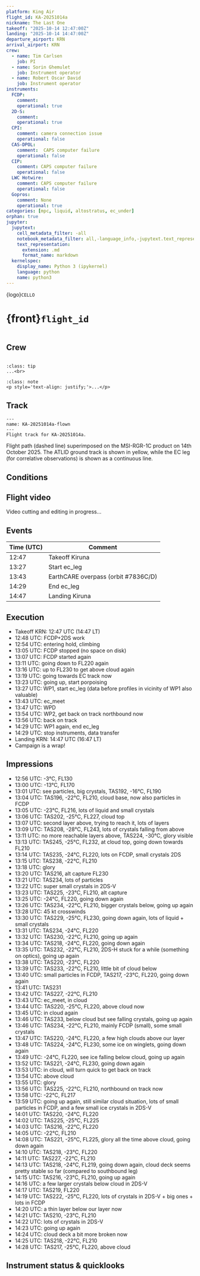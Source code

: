 ```yaml
---
platform: King Air
flight_id: KA-20251014a
nickname: The Last One
takeoff: "2025-10-14 12:47:00Z"
landing: "2025-10-14 14:47:00Z"
departure_airport: KRN
arrival_airport: KRN
crew:
  - name: Tim Carlsen
    job: PI
  - name: Sorin Ghemulet
    job: Instrument operator
  - name: Robert Oscar David
    job: Instrument operator
instruments:
  FCDP:
    comment:
    operational: true
  2D-S:
    comment:
    operational: true
  CPI:
    comment: camera connection issue
    operational: false
  CAS-DPOL:
    comment:  CAPS computer failure
    operational: false
  CIP:
    comment: CAPS computer failure
    operational: false
  LWC Hotwire:
    comment: CAPS computer failure
    operational: false
  Gopros:
    comment: None
    operational: true
categories: [mpc, liquid, altostratus, ec_under]
orphan: true
jupyter:
  jupytext:
    cell_metadata_filter: -all
    notebook_metadata_filter: all,-language_info,-jupytext.text_representation.format_version,-jupytext.text_representation.jupytext_version
    text_representation:
      extension: .md
      format_name: markdown
  kernelspec:
    display_name: Python 3 (ipykernel)
    language: python
    name: python3
---
```


{logo}`CELLO`

# {front}`flight_id`

```{badges}
```

## Crew

```{crew}
```

```{admonition} EarthCARE target scenarios
:class: tip
...<br>
```


```{admonition} Flight summary
:class: note
<p style='text-align: justify;'>...</p>
```


## Track

```{figure} ../figures/KA-20251014a/KA-20251014a_7836C.png
---
name: KA-20251014a-flown
---
Flight track for KA-20251014a.
```
Flight path (dashed line) superimposed on the MSI-RGR-1C product on 14th October 2025. The ATLID ground track is shown in yellow, while the EC leg (for correlative observations) is shown as a continuous line.

## Conditions


## Flight video

Video cutting and editing in progress...


## Events

Time (UTC) | Comment
-------------| -----
12:47 | Takeoff Kiruna
13:27 | Start ec_leg
13:43 | EarthCARE overpass (orbit #7836C/D)
14:29 | End ec_leg
14:47 | Landing Kiruna


## Execution

- Takeoff KRN: 12:47 UTC (14:47 LT)
- 12:48 UTC: FCDP+2DS work
- 12:54 UTC: entering hold, climbing
- 13:05 UTC: FCDP stopped (no space on disk)
- 13:07 UTC: FCDP started again
- 13:11 UTC: going down to FL220 again
- 13:16 UTC: up to FL230 to get above cloud again
- 13:19 UTC: going towards EC track now
- 13:23 UTC: going up, start porpoising
- 13:27 UTC: WP1, start ec_leg (data before profiles in vicinity of WP1 also valuable)
- 13:43 UTC: ec_meet
- 13:47 UTC: WPD
- 13:54 UTC: WP2, get back on track northbound now
- 13:56 UTC: back on track
- 14:29 UTC: WP1 again, end ec_leg
- 14:29 UTC: stop instruments, data transfer
- Landing KRN: 14:47 UTC (16:47 LT)
- Campaign is a wrap!


## Impressions

- 12:56 UTC: -3°C, FL130
- 13:00 UTC: -13°C, FL170
- 13:01 UTC: see particles, big crystals, TAS192, -16°C, FL190
- 13:04 UTC: TAS196, -22°C, FL210, cloud base, now also particles in FCDP
- 13:05 UTC: -23°C, FL216, lots of liquid and small crystals
- 13:06 UTC: TAS202, -25°C, FL227, cloud top
- 13:07 UTC: second layer above, trying to reach it, lots of layers
- 13:09 UTC: TAS208, -28°C, FL243, lots of crystals falling from above
- 13:11 UTC: no more reachable layers above, TAS224, -30°C, glory visible
- 13:13 UTC: TAS245, -25°C, FL232, at cloud top, going down towards FL210
- 13:14 UTC: TAS235, -24°C, FL220, lots on FCDP, small crystals 2DS
- 13:15 UTC: TAS238, -22°C, FL210
- 13:18 UTC: glory
- 13:20 UTC: TAS216, alt capture FL230
- 13:21 UTC: TAS234, lots of particles
- 13:22 UTC: super small crystals in 2DS-V
- 13:23 UTC: TAS225, -23°C, FL210, alt capture
- 13:25 UTC: -24°C, FL220, going down again
- 13:26 UTC: TAS234, -22°C, FL210, bigger crystals below, going up again
- 13:28 UTC: 45 kt crosswinds
- 13:30 UTC: TAS229, -25°C, FL230, going down again, lots of liquid + small crystals
- 13:31 UTC: TAS234, -24°C, FL220
- 13:32 UTC: TAS230, -22°C, FL210, going up again
- 13:34 UTC: TAS218, -24°C, FL220, going down again
- 13:35 UTC: TAS232, -22°C, FL210, 2DS-H stuck for a while (something on optics), going up again
- 13:38 UTC: TAS220, -23°C, FL220
- 13:39 UTC: TAS233, -22°C, FL210, little bit of cloud below
- 13:40 UTC: small particles in FCDP, TAS217, -23°C, FL220, going down again
- 13:41 UTC: TAS231
- 13:42 UTC: TAS227, -22°C, FL210
- 13:43 UTC: ec_meet, in cloud
- 13:44 UTC: TAS220, -25°C, FL220, above cloud now
- 13:45 UTC: in cloud again
- 13:46 UTC: TAS233, below cloud but see falling crystals, going up again
- 13:46 UTC: TAS234, -22°C, FL210, mainly FCDP (small), some small crystals
- 13:47 UTC: TAS220, -24°C, FL220, a few high clouds above our layer
- 13:48 UTC: TAS224, -24°C, FL230, some ice on winglets, going down again
- 13:49 UTC: -24°C, FL220, see ice falling below cloud, going up again
- 13:52 UTC: TAS221, -24°C, FL230, going down again
- 13:53 UTC: in cloud, will turn quick to get back on track
- 13:54 UTC: above cloud
- 13:55 UTC: glory
- 13:56 UTC: TAS225, -22°C, FL210, northbound on track now
- 13:58 UTC: -22°C, FL217
- 13:59 UTC: going up again, still similar cloud situation, lots of small particles in FCDP, and a few small ice crystals in 2DS-V
- 14:01 UTC: TAS220, -24°C, FL220
- 14:02 UTC: TAS225, -25°C, FL225
- 14:03 UTC: TAS216, -22°C, FL220
- 14:05 UTC: -22°C, FL210
- 14:08 UTC: TAS221, -25°C, FL225, glory all the time above cloud, going down again
- 14:10 UTC: TAS218, -23°C, FL220
- 14:11 UTC: TAS227, -22°C, FL210
- 14:13 UTC: TAS218, -24°C, FL219, going down again, cloud deck seems pretty stable so far (compared to southbound leg)
- 14:15 UTC: TAS216, -23°C, FL210, going up again
- 14:16 UTC: a few larger crystals below cloud in 2DS-V
- 14:17 UTC: TAS219, FL220
- 14:19 UTC: TAS222, -25°C, FL220, lots of crystals in 2DS-V + big ones + lots in FCDP
- 14:20 UTC: a thin layer below our layer now
- 14:21 UTC: TAS210, -23°C, FL210
- 14:22 UTC: lots of crystals in 2DS-V
- 14:23 UTC: going up again
- 14:24 UTC: cloud deck a bit more broken now
- 14:25 UTC: TAS218, -22°C, FL210
- 14:28 UTC: TAS217, -25°C, FL220, above cloud


## Instrument status & quicklooks
```{instrument-table}
```


